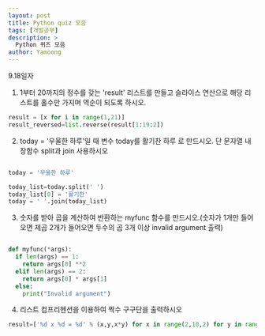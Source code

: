 ```yaml
---
layout: post
title: Python quiz 모음
tags: [개발공부]
description: >
  Python 퀴즈 모음
author: Yamoong
---
```


9.18일자

1. 1부터 20까지의 정수를 갖는 'result' 리스트를 만들고 슬라이스 연산으로 해당 리스트를 홀수만 가지며 역순이 되도록 하시오.

```python
result = [x for i in range(1,21)]
result_reversed=list.reverse(result[1:19:2])
```

2. today = '우울한 하루'일 때 변수 today를 활기찬 하루 로 만드시오. 단 문자열 내장함수 split과 join 사용하시오

```python

today = '우울한 하루'

today_list=today.split(' ')
today_list[0] = '활기찬'
today = ' '.join(today_list)

```

3. 숫자를 받아 곱을 계산하여 반환하는 myfunc 함수를 만드시오.(숫자가 1개만 들어오면 제곱 2개가 들어오면 두수의 곱 3개 이상 invalid argument 출력)

```python

def myfunc(*args):
  if len(args) == 1:
    return args[0] **2
  elif len(args) == 2:
    return args[0] * args[1]
  else:
    print("Invalid argument")
```

4. 리스트 컴프리헨션을 이용하여 짝수 구구단을 출력하시오


```python
result=['%d x %d = %d' % (x,y,x*y) for x in range(2,10,2) for y in range(1,10) ]
```
